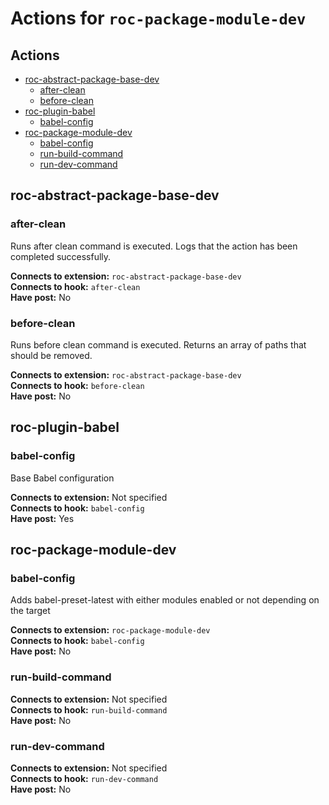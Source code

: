 # Actions for `roc-package-module-dev`

## Actions
* [roc-abstract-package-base-dev](#roc-abstract-package-base-dev)
  * [after-clean](#after-clean)
  * [before-clean](#before-clean)
* [roc-plugin-babel](#roc-plugin-babel)
  * [babel-config](#babel-config)
* [roc-package-module-dev](#roc-package-module-dev)
  * [babel-config](#babel-config-1)
  * [run-build-command](#run-build-command)
  * [run-dev-command](#run-dev-command)

## roc-abstract-package-base-dev

### after-clean

Runs after clean command is executed. Logs that the action has been completed successfully.

__Connects to extension:__ `roc-abstract-package-base-dev`  
__Connects to hook:__ `after-clean`  
__Have post:__ No  

### before-clean

Runs before clean command is executed. Returns an array of paths that should be removed.

__Connects to extension:__ `roc-abstract-package-base-dev`  
__Connects to hook:__ `before-clean`  
__Have post:__ No  

## roc-plugin-babel

### babel-config

Base Babel configuration

__Connects to extension:__ Not specified  
__Connects to hook:__ `babel-config`  
__Have post:__ Yes  

## roc-package-module-dev

### babel-config

Adds babel-preset-latest with either modules enabled or not depending on the target

__Connects to extension:__ `roc-package-module-dev`  
__Connects to hook:__ `babel-config`  
__Have post:__ No  

### run-build-command

__Connects to extension:__ Not specified  
__Connects to hook:__ `run-build-command`  
__Have post:__ No  

### run-dev-command

__Connects to extension:__ Not specified  
__Connects to hook:__ `run-dev-command`  
__Have post:__ No  
